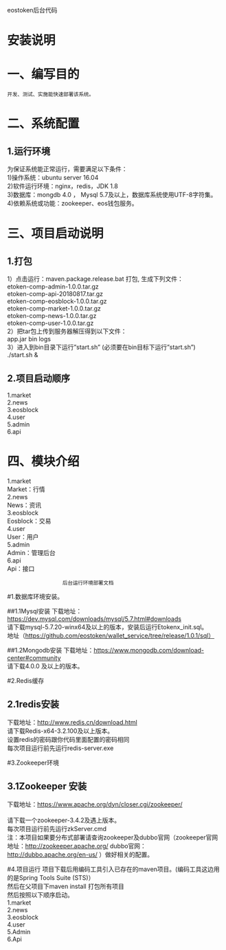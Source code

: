 eostoken后台代码

# 安装说明<br>

# 一、编写目的
	开发、测试、实施能快速部署该系统。
# 二、系统配置
##	1.运行环境
为保证系统能正常运行，需要满足以下条件：<br>
1)操作系统：ubuntu server 16.04 <br>
2)软件运行环境：nginx，redis，JDK 1.8<br>
3)数据库：mongdb 4.0 ， Mysql 5.7及以上，数据库系统使用UTF-8字符集。<br>
4)依赖系统或功能：zookeeper、eos钱包服务。<br>
# 三、项目启动说明
##	1.打包
1）点击运行：maven.package.release.bat  打包, 生成下列文件：<br>
etoken-comp-admin-1.0.0.tar.gz<br>
etoken-comp-api-20180817.tar.gz<br>
etoken-comp-eosblock-1.0.0.tar.gz<br>
etoken-comp-market-1.0.0.tar.gz <br>
etoken-comp-news-1.0.0.tar.gz<br>
etoken-comp-user-1.0.0.tar.gz<br>
2）把tar包上传到服务器解压得到以下文件：<br>
app.jar  bin  logs<br>
3）进入到bin目录下运行”start.sh” (必须要在bin目标下运行”start.sh”)<br>
./start.sh  &         

##	2.项目启动顺序
1.market <br>
2.news<br>
3.eosblock<br>
4.user<br>
5.admin<br>
6.api<br>
# 四、模块介绍
1.market<br>
Market：行情<br>
2.news<br>
News：资讯<br>
3.eosblock<br>
Eosblock：交易<br>
4.user<br>
User：用户<br>
5.admin<br>
Admin：管理后台<br>
6.api<br>
Api：接口<br>



                      后台运行环境部署文档

#1.数据库环境安装。

##1.1Mysql安装
   下载地址： https://dev.mysql.com/downloads/mysql/5.7.html#downloads<br>
     请下载mysql-5.7.20-winx64及以上的版本，安装后运行Etokenx_init.sql。<br>
     地址（https://github.com/eostoken/wallet_service/tree/release/1.0.1/sql）<br>
     
##1.2Mongodb安装
   下载地址：https://www.mongodb.com/download-center#community<br>
     请下载4.0.0 及以上的版本。<br>
     
#2.Redis缓存

## 2.1redis安装
   下载地址：http://www.redis.cn/download.html<br>
    请下载Redis-x64-3.2.100及以上版本。<br>
    设置redis的密码跟你代码里面配置的密码相同<br>
    每次项目运行前先运行redis-server.exe<br>
    
#3.Zookeeper环境

## 3.1Zookeeper 安装
   下载地址：https://www.apache.org/dyn/closer.cgi/zookeeper/   <br>      
    请下载一个zookeeper-3.4.2及遇上版本。<br>
    每次项目运行前先运行zkServer.cmd<br>
    注：本项目如果要分布式部署请查询zookeeper及dubbo官网（zookeeper官网地址：http://zookeeper.apache.org/ dubbo官网：http://dubbo.apache.org/en-us/  ）做好相关的配置。<br>
    
#4.项目运行
   项目下载后用编码工具引入已存在的maven项目。(编码工具这边用的是Spring Tools Suite (STS)）<br>
    然后在父项目下maven install 打包所有项目<br>
    然后按照以下顺序启动。<br>
    1.market<br>
    2.news<br>
    3.eosblock<br>
    4.user<br>
    5.Admin<br>
    6.Api<br>

































